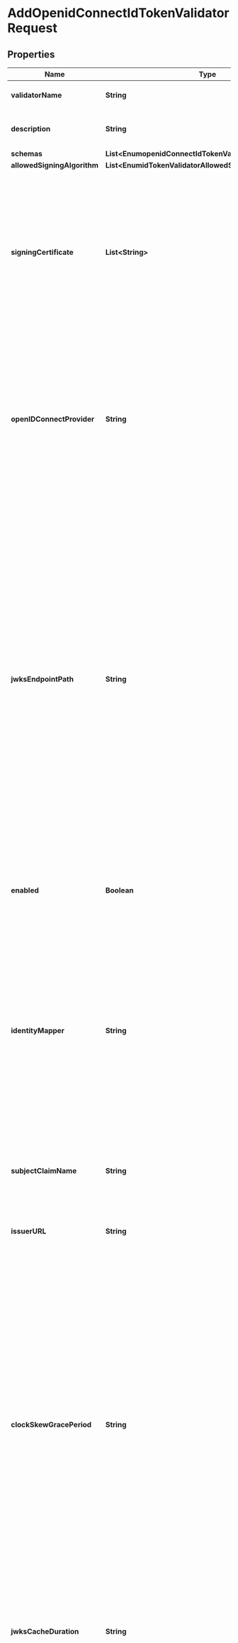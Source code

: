 

# AddOpenidConnectIdTokenValidatorRequest


## Properties

| Name | Type | Description | Notes |
|------------ | ------------- | ------------- | -------------|
|**validatorName** | **String** | Name of the new ID Token Validator |  |
|**description** | **String** | A description for this ID Token Validator |  [optional] |
|**schemas** | **List&lt;EnumopenidConnectIdTokenValidatorSchemaUrn&gt;** |  |  |
|**allowedSigningAlgorithm** | **List&lt;EnumidTokenValidatorAllowedSigningAlgorithmProp&gt;** |  |  |
|**signingCertificate** | **List&lt;String&gt;** | Specifies the locally stored certificates that may be used to validate the signature of an incoming ID token. This property may be specified if a JWKS endpoint should not be used to retrieve public signing keys. |  [optional] |
|**openIDConnectProvider** | **String** | Specifies the OpenID Connect provider that issues ID tokens handled by this OpenID Connect ID Token Validator. This property is used in conjunction with the jwks-endpoint-path property. |  [optional] |
|**jwksEndpointPath** | **String** | The relative path to the JWKS endpoint from which to retrieve one or more public signing keys that may be used to validate the signature of an incoming ID token. This path is relative to the base_url property defined for the validator&#39;s OpenID Connect provider. If jwks-endpoint-path is specified, the OpenID Connect ID Token Validator will not consult locally stored certificates for validating token signatures. |  [optional] |
|**enabled** | **Boolean** | Indicates whether this ID Token Validator is enabled for use in the Directory Server. |  |
|**identityMapper** | **String** | Specifies the name of the Identity Mapper that should be used to correlate an ID token subject value to a user entry. The claim name from which to obtain the subject (i.e. the currently logged-in user) may be configured using the subject-claim-name property. |  |
|**subjectClaimName** | **String** | The name of the token claim that contains the subject; i.e., the authenticated user. |  [optional] |
|**issuerURL** | **String** | Specifies the OpenID Connect provider&#39;s issuer URL. |  |
|**clockSkewGracePeriod** | **String** | Specifies the amount of clock skew that is tolerated by the ID Token Validator when evaluating whether a token is within its valid time interval. The duration specified by this parameter will be subtracted from the token&#39;s not-before (nbf) time and added to the token&#39;s expiration (exp) time, if present, to allow for any time difference between the local server&#39;s clock and the token issuer&#39;s clock. |  [optional] |
|**jwksCacheDuration** | **String** | How often the ID Token Validator should refresh its cache of JWKS token signing keys. |  [optional] |
|**evaluationOrderIndex** | **Integer** | When multiple ID Token Validators are defined for a single Directory Server, this property determines the order in which the ID Token Validators are consulted. Values of this property must be unique among all ID Token Validators defined within Directory Server but not necessarily contiguous. ID Token Validators with lower values will be evaluated first to determine if they are able to validate the ID token. |  |



